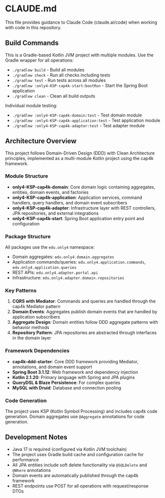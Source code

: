 # CLAUDE.md

This file provides guidance to Claude Code (claude.ai/code) when working with code in this repository.

## Build Commands

This is a Gradle-based Kotlin JVM project with multiple modules. Use the Gradle wrapper for all operations:

- `./gradlew build` - Build all modules
- `./gradlew check` - Run all checks including tests
- `./gradlew test` - Run tests across all modules
- `./gradlew :only4-KSP-cap4k-start:bootRun` - Start the Spring Boot application
- `./gradlew clean` - Clean all build outputs

Individual module testing:

- `./gradlew :only4-KSP-cap4k-domain:test` - Test domain module
- `./gradlew :only4-KSP-cap4k-application:test` - Test application module
- `./gradlew :only4-KSP-cap4k-adapter:test` - Test adapter module

## Architecture Overview

This project follows Domain-Driven Design (DDD) with Clean Architecture principles, implemented as a multi-module Kotlin
project using the cap4k framework.

### Module Structure

- **only4-KSP-cap4k-domain**: Core domain logic containing aggregates, entities, domain events, and factories
- **only4-KSP-cap4k-application**: Application services, command handlers, query handlers, and domain event subscribers
- **only4-KSP-cap4k-adapter**: Infrastructure layer with REST controllers, JPA repositories, and external integrations
- **only4-KSP-cap4k-start**: Spring Boot application entry point and configuration

### Package Structure

All packages use the `edu.only4` namespace:

- Domain aggregates: `edu.only4.domain.aggregates`
- Application commands/queries: `edu.only4.application.commands`, `edu.only4.application.queries`
- REST APIs: `edu.only4.adapter.portal.api`
- Infrastructure: `edu.only4.adapter.domain.repositories`

### Key Patterns

1. **CQRS with Mediator**: Commands and queries are handled through the cap4k Mediator pattern
2. **Domain Events**: Aggregates publish domain events that are handled by application subscribers
3. **Aggregate Design**: Domain entities follow DDD aggregate patterns with behavior methods
4. **Repository Pattern**: JPA repositories are abstracted through interfaces in the domain layer

### Framework Dependencies

- **cap4k-ddd-starter**: Core DDD framework providing Mediator, annotations, and domain event support
- **Spring Boot 3.1.12**: Web framework and dependency injection
- **Kotlin 2.1.20**: Primary language with Spring and JPA plugins
- **QueryDSL & Blaze Persistence**: For complex queries
- **MySQL with Druid**: Database and connection pooling

### Code Generation

The project uses KSP (Kotlin Symbol Processing) and includes cap4k code generation. Domain aggregates use `@Aggregate`
annotations for code generation.

## Development Notes

- Java 17 is required (configured via Kotlin JVM toolchain)
- The project uses Gradle build cache and configuration cache for performance
- All JPA entities include soft delete functionality via `@SQLDelete` and `@Where` annotations
- Domain events are automatically published through the cap4k framework
- REST endpoints use POST for all operations with request/response DTOs
